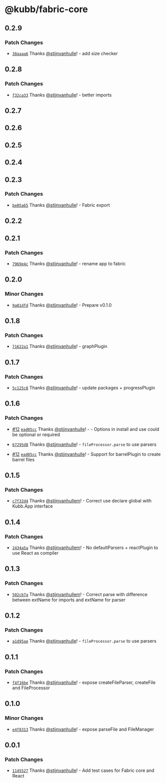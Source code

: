 # @kubb/fabric-core

## 0.2.9

### Patch Changes

- [`38aaaa6`](https://github.com/kubb-labs/fabric/commit/38aaaa66518a40fb36d89ee798a9f8b58774668b) Thanks [@stijnvanhulle](https://github.com/stijnvanhulle)! - add size checker

## 0.2.8

### Patch Changes

- [`f32ca33`](https://github.com/kubb-labs/fabric/commit/f32ca33f8c48011336f99c43b12869b7b0cf8cd3) Thanks [@stijnvanhulle](https://github.com/stijnvanhulle)! - better imports

## 0.2.7

## 0.2.6

## 0.2.5

## 0.2.4

## 0.2.3

### Patch Changes

- [`be05a65`](https://github.com/kubb-labs/fabric/commit/be05a65f8bfa2b50ebaa2d560871949b6b8b81d6) Thanks [@stijnvanhulle](https://github.com/stijnvanhulle)! - Fabric export

## 0.2.2

## 0.2.1

### Patch Changes

- [`7969e4c`](https://github.com/kubb-labs/fabric/commit/7969e4ca0d8d50bd900cb5f1534d45d83a4a619a) Thanks [@stijnvanhulle](https://github.com/stijnvanhulle)! - rename app to fabric

## 0.2.0

### Minor Changes

- [`9a01dfd`](https://github.com/kubb-labs/fabric/commit/9a01dfd5f8941ec1d26832526f3c24460c496a48) Thanks [@stijnvanhulle](https://github.com/stijnvanhulle)! - Prepare v0.1.0

## 0.1.8

### Patch Changes

- [`71622a1`](https://github.com/kubb-labs/fabric/commit/71622a1986169a73b7f10d83941ffb03f81490ef) Thanks [@stijnvanhulle](https://github.com/stijnvanhulle)! - graphPlugin

## 0.1.7

### Patch Changes

- [`5c125c8`](https://github.com/kubb-labs/fabric/commit/5c125c8a5301616fb1aa8f7a38d93f7d55ff1849) Thanks [@stijnvanhulle](https://github.com/stijnvanhulle)! - update packages + progressPlugin

## 0.1.6

### Patch Changes

- [#12](https://github.com/kubb-labs/fabric/pull/12) [`ead05cc`](https://github.com/kubb-labs/fabric/commit/ead05cc1d1a57bec1d72d4159f6fcb54371bfd0c) Thanks [@stijnvanhulle](https://github.com/stijnvanhulle)! - - Options in install and use could be optional or required

- [`67295d8`](https://github.com/kubb-labs/fabric/commit/67295d8c210d768d1e4307c1c7a683ebe978f145) Thanks [@stijnvanhulle](https://github.com/stijnvanhulle)! - `fileProcessor.parse` to use parsers

- [#12](https://github.com/kubb-labs/fabric/pull/12) [`ead05cc`](https://github.com/kubb-labs/fabric/commit/ead05cc1d1a57bec1d72d4159f6fcb54371bfd0c) Thanks [@stijnvanhulle](https://github.com/stijnvanhulle)! - Support for barrelPlugin to create barrel files

## 0.1.5

### Patch Changes

- [`c7f32d4`](https://github.com/kubb-labs/fabric/commit/c7f32d470ae88c0667356c4f788d3292ad5f5410) Thanks [@stijnvanhullem](https://github.com/stijnvanhullem)! - Correct use declare global with Kubb.App interface

## 0.1.4

### Patch Changes

- [`2434a5a`](https://github.com/kubb-labs/fabric/commit/2434a5a1aff83672d51efab6d9598b02b5dbe635) Thanks [@stijnvanhullem](https://github.com/stijnvanhullem)! - No defaultParsers + reactPlugin to use React as compiler

## 0.1.3

### Patch Changes

- [`502cb7a`](https://github.com/kubb-labs/fabric/commit/502cb7a2d28074c2433ec3add94a07bcee86a4de) Thanks [@stijnvanhullem](https://github.com/stijnvanhullem)! - Correct parse with difference between extName for imports and extName for parser

## 0.1.2

### Patch Changes

- [`a1d95ae`](https://github.com/kubb-labs/fabric/commit/a1d95ae26ffb3ea77e389509a8fae75d1ff1ddb4) Thanks [@stijnvanhulle](https://github.com/stijnvanhulle)! - `fileProcessor.parse` to use parsers

## 0.1.1

### Patch Changes

- [`f4f16be`](https://github.com/kubb-labs/fabric/commit/f4f16be0486133cdfb69cfa724b98c8523eb8f83) Thanks [@stijnvanhulle](https://github.com/stijnvanhulle)! - expose createFileParser, createFile and FileProcessor

## 0.1.0

### Minor Changes

- [`e4f8313`](https://github.com/kubb-labs/fabric/commit/e4f8313e652044df9a5f7404221d26f5333884e2) Thanks [@stijnvanhulle](https://github.com/stijnvanhulle)! - expose parseFile and FileManager

## 0.0.1

### Patch Changes

- [`1145527`](https://github.com/kubb-labs/fabric/commit/1145527323c10e9a066de8ec9fd79ca439963d3b) Thanks [@stijnvanhulle](https://github.com/stijnvanhulle)! - Add test cases for Fabric core and React
